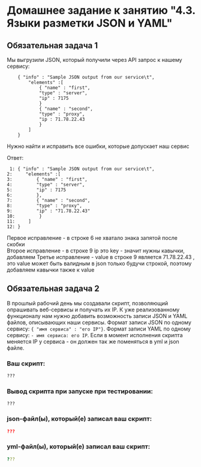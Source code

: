 # Домашнее задание к занятию "4.3. Языки разметки JSON и YAML"


## Обязательная задача 1
Мы выгрузили JSON, который получили через API запрос к нашему сервису:
```
    { "info" : "Sample JSON output from our service\t",
        "elements" :[
            { "name" : "first",
            "type" : "server",
            "ip" : 7175 
            }
            { "name" : "second",
            "type" : "proxy",
            "ip : 71.78.22.43
            }
        ]
    }
```
  Нужно найти и исправить все ошибки, которые допускает наш сервис
  
  Ответ:
  ```
   1: { "info" : "Sample JSON output from our service\t",
 2:     "elements" :[
 3:         { "name" : "first",
 4:         "type" : "server",
 5:         "ip" : 7175 
 6:         },
 7:         { "name" : "second",
 8:         "type" : "proxy",
 9:         "ip" : "71.78.22.43"
10:         }
11:     ]
12: }
```
  
 Первое исправление - в строке 6 не хватало знака запятой после скобки  
 Второе исправление - в строке 9 ip это key - значит нужны кавычки, добавляем
 Третье исправление - value в строке 9 является 71.78.22.43 , это value может быть валидным в json только будучи строкой, поэтому добавляем кавычки также к value
  
  

## Обязательная задача 2
В прошлый рабочий день мы создавали скрипт, позволяющий опрашивать веб-сервисы и получать их IP. К уже реализованному функционалу нам нужно добавить возможность записи JSON и YAML файлов, описывающих наши сервисы. Формат записи JSON по одному сервису: `{ "имя сервиса" : "его IP"}`. Формат записи YAML по одному сервису: `- имя сервиса: его IP`. Если в момент исполнения скрипта меняется IP у сервиса - он должен так же поменяться в yml и json файле.

### Ваш скрипт:
```python
???
```

### Вывод скрипта при запуске при тестировании:
```
???
```

### json-файл(ы), который(е) записал ваш скрипт:
```json
???
```

### yml-файл(ы), который(е) записал ваш скрипт:
```yaml
???
```
